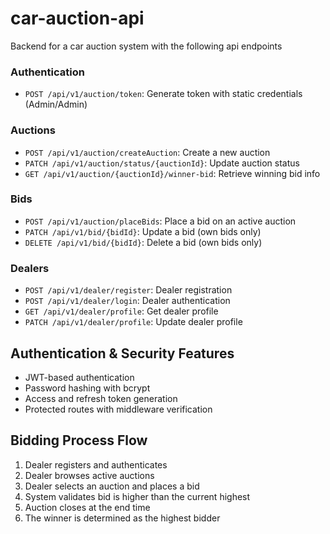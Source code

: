 # car-auction-api
Backend for a car auction system with the following api endpoints
### Authentication
- `POST /api/v1/auction/token`: Generate token with static credentials (Admin/Admin)
### Auctions
- `POST /api/v1/auction/createAuction`: Create a new auction
- `PATCH /api/v1/auction/status/{auctionId}`: Update auction status
- `GET /api/v1/auction/{auctionId}/winner-bid`: Retrieve winning bid info
### Bids
- `POST /api/v1/auction/placeBids`: Place a bid on an active auction
- `PATCH /api/v1/bid/{bidId}`: Update a bid (own bids only)
- `DELETE /api/v1/bid/{bidId}`: Delete a bid (own bids only)
### Dealers
- `POST /api/v1/dealer/register`: Dealer registration
- `POST /api/v1/dealer/login`: Dealer authentication
- `GET /api/v1/dealer/profile`: Get dealer profile
- `PATCH /api/v1/dealer/profile`: Update dealer profile
## Authentication & Security Features
- JWT-based authentication
- Password hashing with bcrypt
- Access and refresh token generation
- Protected routes with middleware verification

## Bidding Process Flow
1. Dealer registers and authenticates
2. Dealer browses active auctions
3. Dealer selects an auction and places a bid
4. System validates bid is higher than the current highest
5. Auction closes at the end time
6. The winner is determined as the highest bidder
